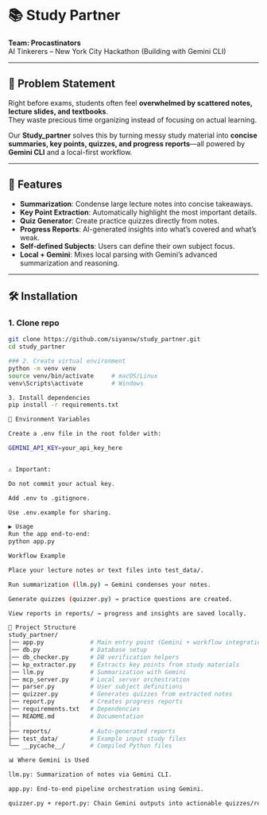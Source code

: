 # 📚 Study Partner  
**Team: Procastinators**  
AI Tinkerers – New York City Hackathon (Building with Gemini CLI)  

---

## 📝 Problem Statement  
Right before exams, students often feel **overwhelmed by scattered notes, lecture slides, and textbooks**.  
They waste precious time organizing instead of focusing on actual learning.  

Our **Study_partner** solves this by turning messy study material into **concise summaries, key points, quizzes, and progress reports**—all powered by **Gemini CLI** and a local-first workflow.  

---

## 🚀 Features
- **Summarization**: Condense large lecture notes into concise takeaways.  
- **Key Point Extraction**: Automatically highlight the most important details.  
- **Quiz Generator**: Create practice quizzes directly from notes.  
- **Progress Reports**: AI-generated insights into what’s covered and what’s weak.  
- **Self-defined Subjects**: Users can define their own subject focus.  
- **Local + Gemini**: Mixes local parsing with Gemini’s advanced summarization and reasoning.  

---

## 🛠️ Installation

### 1. Clone repo
```bash
git clone https://github.com/siyansw/study_partner.git
cd study_partner

### 2. Create virtual environment
python -m venv venv
source venv/bin/activate     # macOS/Linux
venv\Scripts\activate        # Windows

3. Install dependencies
pip install -r requirements.txt

🔑 Environment Variables

Create a .env file in the root folder with:

GEMINI_API_KEY=your_api_key_here


⚠️ Important:

Do not commit your actual key.

Add .env to .gitignore.

Use .env.example for sharing.

▶️ Usage
Run the app end-to-end:
python app.py

Workflow Example

Place your lecture notes or text files into test_data/.

Run summarization (llm.py) → Gemini condenses your notes.

Generate quizzes (quizzer.py) → practice questions are created.

View reports in reports/ → progress and insights are saved locally.

📂 Project Structure
study_partner/
│── app.py             # Main entry point (Gemini + workflow integration)
│── db.py              # Database setup
│── db_checker.py      # DB verification helpers
│── kp_extractor.py    # Extracts key points from study materials
│── llm.py             # Summarization with Gemini
│── mcp_server.py      # Local server orchestration
│── parser.py          # User subject definitions
│── quizzer.py         # Generates quizzes from extracted notes
│── report.py          # Creates progress reports
│── requirements.txt   # Dependencies
│── README.md          # Documentation
│
├── reports/           # Auto-generated reports
├── test_data/         # Example input study files
└── __pycache__/       # Compiled Python files

📊 Where Gemini is Used

llm.py: Summarization of notes via Gemini CLI.

app.py: End-to-end pipeline orchestration using Gemini.

quizzer.py + report.py: Chain Gemini outputs into actionable quizzes/reports.

